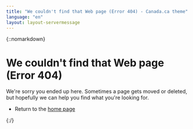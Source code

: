 ```yaml
---
title: "We couldn't find that Web page (Error 404) - Canada.ca theme"
language: "en"
layout: layout-servermessage
---
```

{::nomarkdown}
<div class="col-md-12">
	<h1><span class="glyphicon glyphicon-warning-sign mrgn-rght-md"></span> We couldn't find that Web page (Error 404)</h1>
	<p>We're sorry you ended up here. Sometimes a page gets moved or deleted, but hopefully we can help you find what you're looking for.</p>
	<ul>
		<li>Return to the <a href="/v4.0-ci/index-en.html">home page</a></li>
	</ul>
</div>
{:/}
